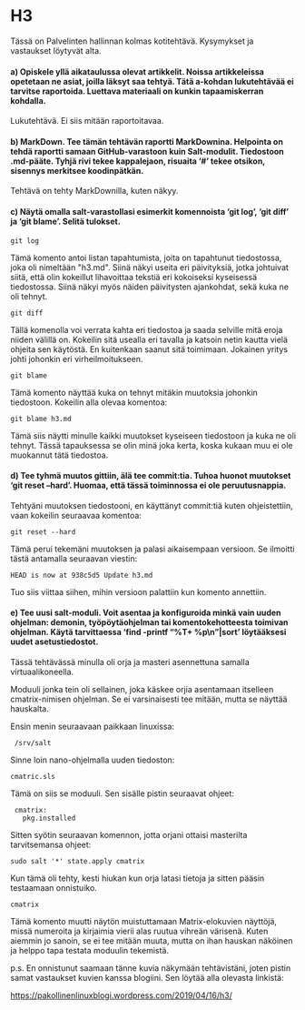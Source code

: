 # H3

Tässä on Palvelinten hallinnan kolmas kotitehtävä. Kysymykset ja vastaukset löytyvät alta.

#### a) Opiskele yllä aikataulussa olevat artikkelit. Noissa artikkeleissa opetetaan ne asiat, joilla läksyt saa tehtyä. Tätä a-kohdan lukutehtävää ei tarvitse raportoida. Luettava materiaali on kunkin tapaamiskerran kohdalla.

Lukutehtävä. Ei siis mitään raportoitavaa.

#### b) MarkDown. Tee tämän tehtävän raportti MarkDownina. Helpointa on tehdä raportti samaan GitHub-varastoon kuin Salt-modulit. Tiedostoon .md-pääte. Tyhjä rivi tekee kappalejaon, risuaita ‘#’ tekee otsikon, sisennys merkitsee koodinpätkän.

Tehtävä on tehty MarkDownilla, kuten näkyy.

#### c) Näytä omalla salt-varastollasi esimerkit komennoista ‘git log’, ‘git diff’ ja ‘git blame’. Selitä tulokset.

    git log
Tämä komento antoi listan tapahtumista, joita on tapahtunut tiedostossa, joka oli nimeltään "h3.md". Siinä näkyi useita eri päivityksiä, jotka johtuivat siitä, että olin kokeillut lihavoittaa tekstiä eri kokoiseksi kyseisessä tiedostossa. Siinä näkyi myös näiden päivitysten ajankohdat, sekä kuka ne oli tehnyt.
 
    git diff
Tällä komenolla voi verrata kahta eri tiedostoa ja saada selville mitä eroja niiden välillä on. Kokeilin sitä usealla eri tavalla ja katsoin netin kautta vielä ohjeita sen käytöstä. En kuitenkaan saanut sitä toimimaan. Jokainen yritys johti johonkin eri virheilmoitukseen.

    git blame
Tämä komento näyttää kuka on tehnyt mitäkin muutoksia johonkin tiedostoon. Kokeilin alla olevaa komentoa:
    
    git blame h3.md
Tämä siis näytti minulle kaikki muutokset kyseiseen tiedostoon ja kuka ne oli tehnyt. Tässä tapauksessa se olin minä joka kerta, koska kukaan muu ei ole muokannut tätä tiedostoa.



#### d) Tee tyhmä muutos gittiin, älä tee commit:tia. Tuhoa huonot muutokset ‘git reset –hard’. Huomaa, että tässä toiminnossa ei ole peruutusnappia.

Tehtyäni muutoksen tiedostooni, en käyttänyt commit:tiä kuten ohjeistettiin, vaan kokeilin seuraavaa komentoa:
    
    git reset --hard
Tämä perui tekemäni muutoksen ja palasi aikaisempaan versioon. Se ilmoitti tästä antamalla seuraavan viestin:
     
    HEAD is now at 938c5d5 Update h3.md
Tuo siis viittaa siihen, mihin versioon palattiin kun komento annettiin.




#### e) Tee uusi salt-moduli. Voit asentaa ja konfiguroida minkä vain uuden ohjelman: demonin, työpöytäohjelman tai komentokehotteesta toimivan ohjelman. Käytä tarvittaessa ‘find -printf “%T+ %p\n”|sort’ löytääksesi uudet asetustiedostot.

Tässä tehtävässä minulla oli orja ja masteri asennettuna samalla virtuaalikoneella.

Moduuli jonka tein oli sellainen, joka käskee orjia asentamaan itselleen cmatrix-nimisen ohjelman. Se ei varsinaisesti tee mitään, mutta se näyttää hauskalta.

Ensin menin seuraavaan paikkaan linuxissa:
     
     /srv/salt
Sinne loin nano-ohjelmalla uuden tiedoston:
    
    cmatric.sls
Tämä on siis se moduuli. Sen sisälle pistin seuraavat ohjeet:
     
     cmatrix:
       pkg.installed
Sitten syötin seuraavan komennon, jotta orjani ottaisi masterilta tarvitsemansa ohjeet:
    
    sudo salt '*' state.apply cmatrix
Kun tämä oli tehty, kesti hiukan kun orja latasi tietoja ja sitten pääsin testaamaan onnistuiko.
    
    cmatrix
Tämä komento muutti näytön muistuttamaan Matrix-elokuvien näyttöjä, missä numeroita ja kirjaimia vierii alas ruutua vihreän värisenä. Kuten aiemmin jo sanoin, se ei tee mitään muuta, mutta on ihan hauskan näköinen ja helppo tapa testata moduulin tekemistä.



p.s. En onnistunut saamaan tänne kuvia näkymään tehtävistäni, joten pistin samat vastaukset kuvien kanssa blogiini. Sen löytää alla olevasta linkistä:

https://pakollinenlinuxblogi.wordpress.com/2019/04/16/h3/





